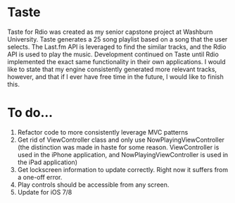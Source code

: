 Taste
=====

Taste for Rdio was created as my senior capstone project at Washburn University. Taste generates a 25 song playlist based on a song that the user selects. The Last.fm API is leveraged to find the similar tracks, and the Rdio API is used to play the music. Development continued on Taste until Rdio implemented the exact same functionality in their own applications. I would like to state that my engine consistently generated more relevant tracks, however, and that if I ever have free time in the future, I would like to finish this.

# To do...
1. Refactor code to more consistently leverage MVC patterns
2. Get rid of ViewController class and only use NowPlayingViewController (the distinction was made in haste for some reason. ViewController is used in the iPhone application, and NowPlayingViewController is used in the iPad application)
3. Get lockscreen information to update correctly. Right now it suffers from a one-off error.
4. Play controls should be accessible from any screen.
5. Update for iOS 7/8
